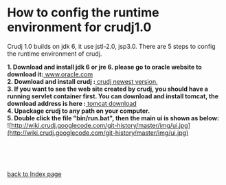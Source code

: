 # How to config the runtime environment for crudj1.0 #

Crudj 1.0 builds on jdk 6, it use jstl-2.0, jsp3.0. There are 5 steps to config the runtime environment of crudj.

**1. Download and install jdk 6 or jre 6. please go to oracle website to download it:**<a href='http://www.oracle.com'> www.oracle.com </a> <br />
**2. Download and install crudj :**<a href='http://code.google.com/p/crudj/wiki/HistoryData'>
crudj newest version.</a> <br />
**3. If you want to see the web site created by crudj, you should have a running servlet container first. You can download and install tomcat, the download address is here :**<a href='http://www.apache.org'>
tomcat download</a> <br />
**4. Upackage crudj to any path on your computer.**<br />
**5. Double click the file "bin/run.bat", then the main ui is shown as below:**<br />
![http://wiki.crudj.googlecode.com/git-history/master/img/ui.jpg](http://wiki.crudj.googlecode.com/git-history/master/img/ui.jpg)

<br /><br /><br />

<a href='http://code.google.com/p/crudj/wiki/WikiIndex'>
back to Index page</a><br />